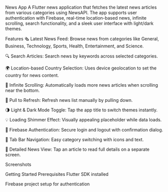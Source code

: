 News App
A Flutter news application that fetches the latest news articles from various categories using NewsAPI. The app supports user authentication with Firebase, real-time location-based news, infinite scrolling, search functionality, and a sleek user interface with light/dark themes.

Features
🗞️ Latest News Feed: Browse news from categories like General, Business, Technology, Sports, Health, Entertainment, and Science.

🔍 Search Articles: Search news by keywords across selected categories.

🌍 Location-based Country Selection: Uses device geolocation to set the country for news content.

🔄 Infinite Scrolling: Automatically loads more news articles when scrolling near the bottom.

🔁 Pull to Refresh: Refresh news list manually by pulling down.

🌗 Light & Dark Mode Toggle: Tap the app title to switch themes instantly.

💡 Loading Shimmer Effect: Visually appealing placeholder while data loads.

🔐 Firebase Authentication: Secure login and logout with confirmation dialog.

🧭 Tab Bar Navigation: Easy category switching with icons and text.

📰 Detailed News View: Tap an article to read full details on a separate screen.

Screenshots


Getting Started
Prerequisites
Flutter SDK installed

Firebase project setup for authentication


